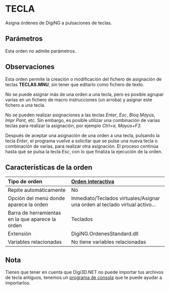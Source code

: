 # TECLA

Asigna órdenes de DigiNG a pulsaciones de teclas.

## Parámetros

Esta orden no admite parámetros.

## Observaciones

Esta orden permite la creación o modificación del fichero de asignación de teclas **TECLAS.MNU**, sin tener que editarlo como fichero de texto.

No se puede asignar más de una orden a una tecla, pero es posible agrupar varias en un fichero de macro instrucciones \(un arroba\) y asignar este fichero a una tecla.

No se pueden realizar asignaciones a las teclas _Enter_, _Esc_, _Bloq Mayús_, _Impr Pant_, etc. Sin embargo, es posible utilizar una combinación de varias teclas para realizar la asignación, por ejemplo _Ctrl+a_, _Mayús+F3_.

Después de aceptar una asignación de una orden a una tecla, pulsando la tecla _Enter_, el programa vuelve a solicitar que se pulse una nueva tecla o combinación de varias, para realizar otra asignación. El proceso continúa hasta que se pulsa la tecla _Esc_, con lo que finaliza la ejecución de la orden.

## Características de la orden

| Tipo de orden | [Orden interactiva]() |
| :--- | :--- |
| Repite automáticamente | No |
| Opción del menú donde aparece la orden | Inmediato/Teclados virtuales/Asignar una orden al teclado virtual activo... |
| Barra de herramientas en la que aparece la orden | Teclados |
| Extensión | DigiNG.OrdenesStandard.dll |
| Variables relacionadas | No tiene variables relacionadas |

## Nota

Tienes que tener en cuenta que Digi3D.NET no puede importar tus archivos de tecla antiguos, tenemos un [programa de consola](ArchivosDeConfiguracionDeTeclas.html) que te puede ayudar a importarlos.

